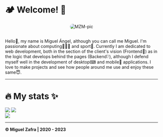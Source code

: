 <div>
<h1>🏕️ Welcome! 🚀</h1>
  <div align="center">
    <img alt="MZM-pic" style="border-radius:50px;" src="https://i.ibb.co/3sxjF24/1659725035999.jpg">
  </div>
  <br>
  <p>Hello👋, my name is Miguel Ángel, although you can call me Miguel. I'm passionate about computing👨🏻‍💻 and sport🎾. Currently I am dedicated to web development,    both in the section of the client's vision (Frontend👀) as in the logic that develops behind the pages (Backend❔), although I defend myself well in the development of desktop⌨ and mobile📱 applications. I love to make projects and see how people around me use and enjoy these same😇.</p>
<hr>
<h1>🔥 My stats ✨</h1>
  <div>
    <img src="https://github-readme-stats.vercel.app/api?username=mzafram2001&show_icons=true&theme=codeSTACKr&include_all_commits=true&card_width=600px&count_private=true&bg_color=121b22&text_color=117c7b&title_color=11b4bd&icon_color=ac7be1&hide=issues,contribs"/>
    <img src="https://github-readme-stats.vercel.app/api/top-langs/?username=mzafram2001&layout=compact&langs_count=7&theme=codeSTACKr&card_width=350px&bg_color=121b22&text_color=117c7b&title_color=11b4bd"/>
  </div>
  <div>
    <a href="https://github.com/mzafram2001/zeus-api">
    <img src="https://github-readme-stats.vercel.app/api/pin/?username=mzafram2001&repo=zeus-api&theme=codeSTACKr&card_width=1260px&bg_color=121b22&text_color=117c7b&title_color=11b4bd&icon_color=ac7be1"/></a>
  </div>
<hr>
    <p><b>© Miguel Zafra | 2020 - 2023</b></p>
</div>
